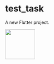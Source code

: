# test_task

A new Flutter project.

<img src="https://user-images.githubusercontent.com/38787950/162971322-e170478e-46da-4a43-b800-8c5489a5a0f5.png" width="96">
